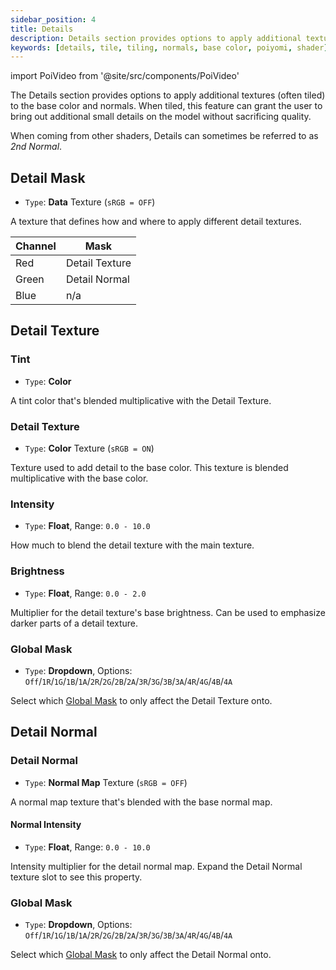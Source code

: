 ```yaml
---
sidebar_position: 4
title: Details
description: Details section provides options to apply additional textures and normals, often tiled, to the Material.
keywords: [details, tile, tiling, normals, base color, poiyomi, shader]
---
```

import PoiVideo from '@site/src/components/PoiVideo'

The Details section provides options to apply additional textures (often tiled) to the base color and normals. When tiled, this feature can grant the user to bring out additional small details on the model without sacrificing quality.

When coming from other shaders, Details can sometimes be referred to as *2nd Normal*.

## Detail Mask

- `Type`: **Data** Texture (`sRGB = OFF`)

A texture that defines how and where to apply different detail textures.

| Channel | Mask |
|--|--|
| Red | Detail Texture |
| Green |  Detail Normal  |
| Blue | n/a |

## Detail Texture

### Tint

- `Type`: **Color**

A tint color that's blended multiplicative with the Detail Texture.

### Detail Texture

- `Type`: **Color** Texture (`sRGB = ON`)

Texture used to add detail to the base color. This texture is blended multiplicative with the base color.

### Intensity

- `Type`: **Float**, Range: `0.0 - 10.0`

How much to blend the detail texture with the main texture.

### Brightness

- `Type`: **Float**, Range: `0.0 - 2.0`

Multiplier for the detail texture's base brightness. Can be used to emphasize darker parts of a detail texture.

### Global Mask

- `Type`: **Dropdown**, Options: `Off`/`1R`/`1G`/`1B`/`1A`/`2R`/`2G`/`2B`/`2A`/`3R`/`3G`/`3B`/`3A`/`4R`/`4G`/`4B`/`4A`

Select which [Global Mask](/docs/modifiers/global-masks.md) to only affect the Detail Texture onto.

## Detail Normal

### Detail Normal

- `Type`: **Normal Map** Texture (`sRGB = OFF`)

A normal map texture that's blended with the base normal map. 

#### Normal Intensity

- `Type`: **Float**, Range: `0.0 - 10.0`

Intensity multiplier for the detail normal map. Expand the Detail Normal texture slot to see this property.

### Global Mask

- `Type`: **Dropdown**, Options: `Off`/`1R`/`1G`/`1B`/`1A`/`2R`/`2G`/`2B`/`2A`/`3R`/`3G`/`3B`/`3A`/`4R`/`4G`/`4B`/`4A`

Select which [Global Mask](/docs/modifiers/global-masks.md) to only affect the Detail Normal onto.